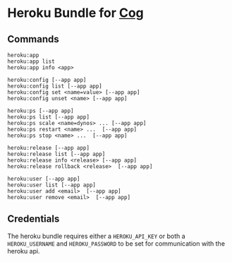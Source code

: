 # Heroku Bundle for [Cog](http://github.com/operable/cog)

## Commands

```
heroku:app
heroku:app list
heroku:app info <app>

heroku:config [--app app]
heroku:config list [--app app]
heroku:config set <name=value> [--app app]
heroku:config unset <name> [--app app]

heroku:ps [--app app]
heroku:ps list [--app app]
heroku:ps scale <name=dynos> ... [--app app]
heroku:ps restart <name> ...  [--app app]
heroku:ps stop <name> ...  [--app app]

heroku:release [--app app]
heroku:release list [--app app]
heroku:release info <release> [--app app]
heroku:release rollback <release>  [--app app]

heroku:user [--app app]
heroku:user list [--app app]
heroku:user add <email>  [--app app]
heroku:user remove <email>  [--app app]
```

## Credentials

The heroku bundle requires either a `HEROKU_API_KEY` or both a
`HEROKU_USERNAME` and `HEROKU_PASSWORD` to be set for communication with the
heroku api.
